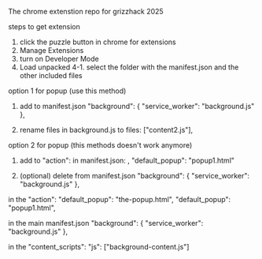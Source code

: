 The chrome extenstion repo for grizzhack 2025

steps to get extension

1. click the puzzle button in chrome for extensions
2. Manage Extensions
3. turn on Developer Mode
4. Load unpacked
   4-1. select the folder with the manifest.json and the other included files

option 1 for popup (use this method)

1. add to manifest.json
   "background": {
   "service_worker": "background.js"
   },

2. rename files in background.js to
   files: ["content2.js"],

option 2 for popup (this methods doesn't work anymore)

1. add to "action": in manifest.json:
   ,
   "default_popup": "popup1.html"

2. (optional) delete from manifest.json
   "background": {
   "service_worker": "background.js"
   },




in the "action":
"default_popup": "the-popup.html",
"default_popup": "popup1.html",

in the main manifest.json
"background": {
"service_worker": "background.js"
},

in the "content_scripts":
"js": ["background-content.js"]
